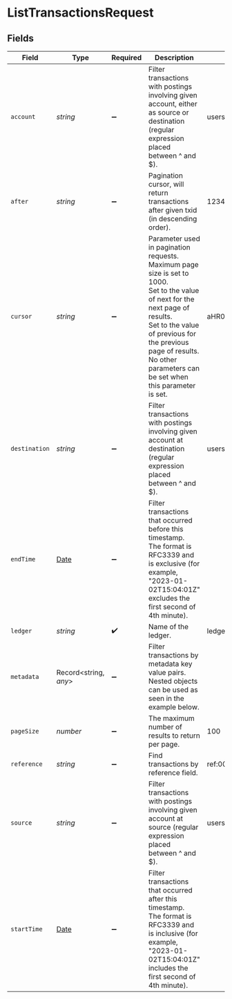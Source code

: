 # ListTransactionsRequest


## Fields

| Field                                                                                                                                                                                                                                                      | Type                                                                                                                                                                                                                                                       | Required                                                                                                                                                                                                                                                   | Description                                                                                                                                                                                                                                                | Example                                                                                                                                                                                                                                                    |
| ---------------------------------------------------------------------------------------------------------------------------------------------------------------------------------------------------------------------------------------------------------- | ---------------------------------------------------------------------------------------------------------------------------------------------------------------------------------------------------------------------------------------------------------- | ---------------------------------------------------------------------------------------------------------------------------------------------------------------------------------------------------------------------------------------------------------- | ---------------------------------------------------------------------------------------------------------------------------------------------------------------------------------------------------------------------------------------------------------- | ---------------------------------------------------------------------------------------------------------------------------------------------------------------------------------------------------------------------------------------------------------- |
| `account`                                                                                                                                                                                                                                                  | *string*                                                                                                                                                                                                                                                   | :heavy_minus_sign:                                                                                                                                                                                                                                         | Filter transactions with postings involving given account, either as source or destination (regular expression placed between ^ and $).                                                                                                                    | users:001                                                                                                                                                                                                                                                  |
| `after`                                                                                                                                                                                                                                                    | *string*                                                                                                                                                                                                                                                   | :heavy_minus_sign:                                                                                                                                                                                                                                         | Pagination cursor, will return transactions after given txid (in descending order).                                                                                                                                                                        | 1234                                                                                                                                                                                                                                                       |
| `cursor`                                                                                                                                                                                                                                                   | *string*                                                                                                                                                                                                                                                   | :heavy_minus_sign:                                                                                                                                                                                                                                         | Parameter used in pagination requests. Maximum page size is set to 1000.<br/>Set to the value of next for the next page of results.<br/>Set to the value of previous for the previous page of results.<br/>No other parameters can be set when this parameter is set.<br/> | aHR0cHM6Ly9nLnBhZ2UvTmVrby1SYW1lbj9zaGFyZQ==                                                                                                                                                                                                               |
| `destination`                                                                                                                                                                                                                                              | *string*                                                                                                                                                                                                                                                   | :heavy_minus_sign:                                                                                                                                                                                                                                         | Filter transactions with postings involving given account at destination (regular expression placed between ^ and $).                                                                                                                                      | users:001                                                                                                                                                                                                                                                  |
| `endTime`                                                                                                                                                                                                                                                  | [Date](https://developer.mozilla.org/en-US/docs/Web/JavaScript/Reference/Global_Objects/Date)                                                                                                                                                              | :heavy_minus_sign:                                                                                                                                                                                                                                         | Filter transactions that occurred before this timestamp.<br/>The format is RFC3339 and is exclusive (for example, "2023-01-02T15:04:01Z" excludes the first second of 4th minute).<br/>                                                                    |                                                                                                                                                                                                                                                            |
| `ledger`                                                                                                                                                                                                                                                   | *string*                                                                                                                                                                                                                                                   | :heavy_check_mark:                                                                                                                                                                                                                                         | Name of the ledger.                                                                                                                                                                                                                                        | ledger001                                                                                                                                                                                                                                                  |
| `metadata`                                                                                                                                                                                                                                                 | Record<string, *any*>                                                                                                                                                                                                                                      | :heavy_minus_sign:                                                                                                                                                                                                                                         | Filter transactions by metadata key value pairs. Nested objects can be used as seen in the example below.                                                                                                                                                  |                                                                                                                                                                                                                                                            |
| `pageSize`                                                                                                                                                                                                                                                 | *number*                                                                                                                                                                                                                                                   | :heavy_minus_sign:                                                                                                                                                                                                                                         | The maximum number of results to return per page.<br/>                                                                                                                                                                                                     | 100                                                                                                                                                                                                                                                        |
| `reference`                                                                                                                                                                                                                                                | *string*                                                                                                                                                                                                                                                   | :heavy_minus_sign:                                                                                                                                                                                                                                         | Find transactions by reference field.                                                                                                                                                                                                                      | ref:001                                                                                                                                                                                                                                                    |
| `source`                                                                                                                                                                                                                                                   | *string*                                                                                                                                                                                                                                                   | :heavy_minus_sign:                                                                                                                                                                                                                                         | Filter transactions with postings involving given account at source (regular expression placed between ^ and $).                                                                                                                                           | users:001                                                                                                                                                                                                                                                  |
| `startTime`                                                                                                                                                                                                                                                | [Date](https://developer.mozilla.org/en-US/docs/Web/JavaScript/Reference/Global_Objects/Date)                                                                                                                                                              | :heavy_minus_sign:                                                                                                                                                                                                                                         | Filter transactions that occurred after this timestamp.<br/>The format is RFC3339 and is inclusive (for example, "2023-01-02T15:04:01Z" includes the first second of 4th minute).<br/>                                                                     |                                                                                                                                                                                                                                                            |